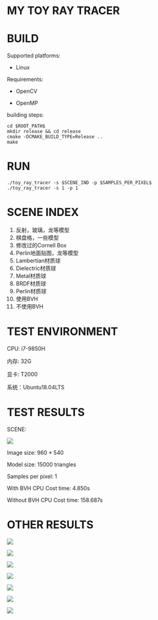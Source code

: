 # MY TOY RAY TRACER

# BUILD

Supported platforms:

* Linux

Requirements:

* OpenCV

* OpenMP

building steps:

    cd $ROOT_PATH$
    mkdir release && cd release
    cmake -DCMAKE_BUILD_TYPE=Release ..
    make

# RUN

    ./toy_ray_tracer -s $SCENE_IND -p $SAMPLES_PER_PIXEL$
    ./toy_ray_tracer -s 1 -p 1

# SCENE INDEX

1. 反射，玻璃，龙等模型
2. 棋盘格，一些模型
3. 修改过的Cornell Box
4. Perlin地面贴图，龙等模型
5. Lambertian材质球
6. Dielectric材质球
7. Metal材质球
8. BRDF材质球
9. Perlin材质球
10. 使用BVH
11. 不使用BVH

# TEST ENVIRONMENT

CPU: i7-9850H

内存: 32G

显卡: T2000

系统：Ubuntu18.04LTS

# TEST RESULTS

SCENE:

![](./image/BVH_test.jpg)

Image size: 960 * 540

Model size: 15000 triangles

Samples per pixel: 1

With BVH CPU Cost time: 4.850s

Without BVH CPU Cost time: 158.687s

# OTHER RESULTS

![](./image/lambertian.jpg)

![](./image/dielectric.jpg)

![](./image/metal.jpg)

![](./image/BRDF.jpg)

![](./image/MyFloor.jpg)

![](./image/scene.jpg)

![](./image/cornell2.jpg)